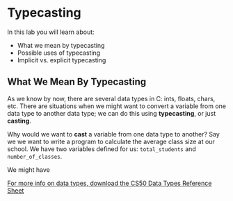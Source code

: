 # Typecasting

In this lab you will learn about:

- What we mean by typecasting
- Possible uses of typecasting
- Implicit vs. explicit typecasting

## What We Mean By Typecasting

As we know by now, there are several data types in C: ints, floats, chars, etc. There are situations when we might want to convert a variable from one data type to another data type; we can do this using **typecasting**, or just **casting**.

Why would we want to **cast** a variable from one data type to another? Say we we want to write a program to calculate the average class size at our school. We have two variables defined for us: `total_students` and `number_of_classes`.

We might have 

[For more info on data types, download the CS50 Data Types Reference Sheet](https://ap.cs50.school/assets/pdfs/unit2/typecasting.pdf)
